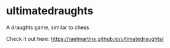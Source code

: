 # ultimatedraughts
A draughts game, similar to chess

Check it out here: https://raelmartins.github.io/ultimatedraughts/
